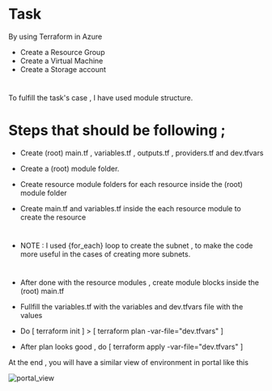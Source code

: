 

 # Task 

By using Terraform in Azure
- Create a Resource Group
- Create a Virtual Machine
- Create a Storage account   
#


To fulfill the task's case , I have used module structure.
#
 # Steps that should be following ;
- Create (root) main.tf , variables.tf , outputs.tf , providers.tf and dev.tfvars

- Create a (root) module folder.

- Create resource module folders for each resource inside the (root) module folder

- Create main.tf and variables.tf inside the each resource module to create the resource
#
- NOTE : I used  {for_each} loop to create the subnet , to make the code more useful in the cases of creating more subnets.
#
- After done with the resource modules , create module blocks inside the (root) main.tf

- Fullfill the variables.tf with the variables and dev.tfvars file with the values

- Do [ terraform init ] > [ terraform plan -var-file="dev.tfvars" ] 

- After plan looks good , do [ terraform apply -var-file="dev.tfvars" ]

At the end , you will have a similar view of environment in portal like this


![portal_view](https://user-images.githubusercontent.com/113396342/206912392-6a8f3494-2e06-4f24-8d6f-89856bef6260.png)
